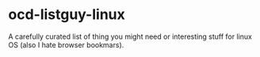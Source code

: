 # ocd-listguy-linux
A carefully curated list of thing you might need or interesting stuff for linux OS (also I hate browser bookmars).
